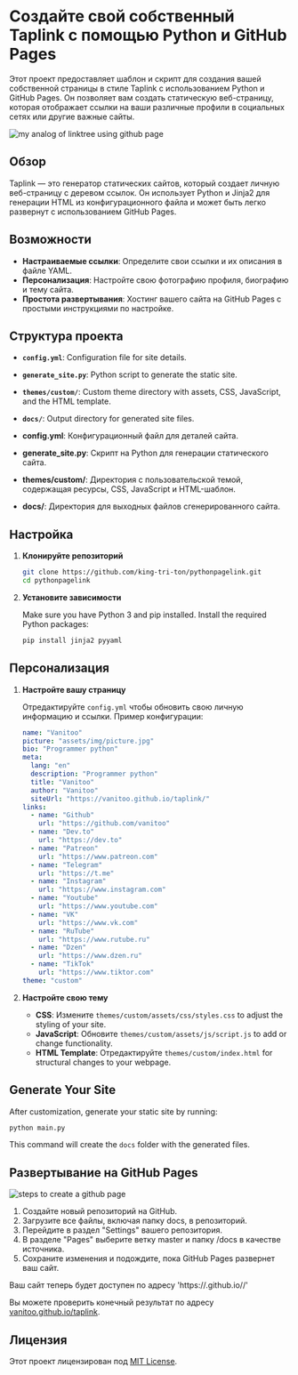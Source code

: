 # Создайте свой собственный Taplink с помощью Python и GitHub Pages

Этот проект предоставляет шаблон и скрипт для создания вашей собственной страницы в стиле Taplink с использованием Python и GitHub Pages. Он позволяет вам создать статическую веб-страницу, которая отображает ссылки на ваши различные профили в социальных сетях или другие важные сайты.

![my analog of linktree using github page](https://github.com/user-attachments/assets/5713df1f-1161-4660-9efb-cdfd53685374)

## Обзор

Taplink — это генератор статических сайтов, который создает личную веб-страницу с деревом ссылок. Он использует Python и Jinja2 для генерации HTML из конфигурационного файла и может быть легко развернут с использованием GitHub Pages.

## Возможности

- **Настраиваемые ссылки**: Определите свои ссылки и их описания в файле YAML.
- **Персонализация**: Настройте свою фотографию профиля, биографию и тему сайта.
- **Простота развертывания**: Хостинг вашего сайта на GitHub Pages с простыми инструкциями по настройке.

## Структура проекта

- **`config.yml`**: Configuration file for site details.
- **`generate_site.py`**: Python script to generate the static site.
- **`themes/custom/`**: Custom theme directory with assets, CSS, JavaScript, and the HTML template.
- **`docs/`**: Output directory for generated site files.

- **config.yml**: Конфигурационный файл для деталей сайта.
- **generate_site.py**: Скрипт на Python для генерации статического сайта.
- **themes/custom/**: Директория с пользовательской темой, содержащая ресурсы, CSS, JavaScript и HTML-шаблон.
- **docs/**: Директория для выходных файлов сгенерированного сайта.

## Настройка

1. **Клонируйте репозиторий**

   ```bash
   git clone https://github.com/king-tri-ton/pythonpagelink.git
   cd pythonpagelink
   ```

2. **Установите зависимости**

   Make sure you have Python 3 and pip installed. Install the required Python packages:

   ```bash
   pip install jinja2 pyyaml
   ```

## Персонализация

1. **Настройте вашу страницу**

   Отредактируйте `config.yml` чтобы обновить свою личную информацию и ссылки. Пример конфигурации:

   ```yaml
   name: "Vanitoo"
   picture: "assets/img/picture.jpg"
   bio: "Programmer python"
   meta:
     lang: "en"
     description: "Programmer python"
     title: "Vanitoo"
     author: "Vanitoo"
     siteUrl: "https://vanitoo.github.io/taplink/"
   links:
     - name: "Github"
       url: "https://github.com/vanitoo"
     - name: "Dev.to"
       url: "https://dev.to"
     - name: "Patreon"
       url: "https://www.patreon.com"
     - name: "Telegram"
       url: "https://t.me"
     - name: "Instagram"
       url: "https://www.instagram.com"
     - name: "Youtube"
       url: "https://www.youtube.com"
     - name: "VK"
       url: "https://www.vk.com"
     - name: "RuTube"
       url: "https://www.rutube.ru"
     - name: "Dzen"
       url: "https://www.dzen.ru"
     - name: "TikTok"
       url: "https://www.tiktor.com"
   theme: "custom"
   ```

2. **Настройте свою тему**

   - **CSS**: Измените  `themes/custom/assets/css/styles.css` to adjust the styling of your site.
   - **JavaScript**: Обновите  `themes/custom/assets/js/script.js` to add or change functionality.
   - **HTML Template**: Отредактируйте  `themes/custom/index.html` for structural changes to your webpage.

## Generate Your Site

After customization, generate your static site by running:

```bash
python main.py
```

This command will create the `docs` folder with the generated files.

## Развертывание на GitHub Pages

![steps to create a github page](https://github.com/user-attachments/assets/1ce1a9c2-f2d5-4cec-9d4b-e5ba9453cefb)


1. Создайте новый репозиторий на GitHub.
2. Загрузите все файлы, включая папку docs, в репозиторий.
3. Перейдите в раздел "Settings" вашего репозитория.
4. В разделе "Pages" выберите ветку master и папку /docs в качестве источника.
5. Сохраните изменения и подождите, пока GitHub Pages развернет ваш сайт.

Ваш сайт теперь будет доступен по адресу 'https://<username>.github.io/<repository-name>/'

Вы можете проверить конечный результат по адресу [vanitoo.github.io/taplink](https://king-tri-ton.github.io/pythonpagelink/).

## Лицензия

Этот проект лицензирован под [MIT License](https://choosealicense.com/licenses/mit/).

